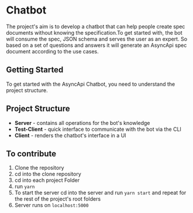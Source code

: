 # Chatbot
The project's aim is to develop a chatbot that can help people create spec documents without knowing the specification.To get started with, the bot will consume the spec, JSON schema and serves the user as an expert. So based on a set of questions and answers it will generate an AsyncApi spec document according to the use cases.

## Getting Started
To get started with the AsyncApi Chatbot, you need to understand the project structure.

## Project Structure

- **Server** - contains all operations for the bot's knowledge
- **Test-Client** - quick interface to communicate with the bot via the CLI
- **Client** - renders the chatbot's interface in a UI

## To contribute

1. Clone the repository
2. cd into the clone repository
3. cd into each project Folder
4. run `yarn`
5. To start the server cd into the server and run `yarn start` and repeat for the rest of the project's root folders
6. Server runs on `localhost:5000`
